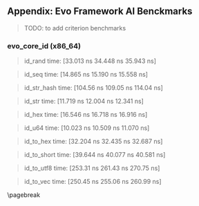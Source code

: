 ## Appendix: Evo Framework AI Benckmarks

> TODO: to add criterion benchmarks
>
### evo_core_id (x86_64)
>id_rand                 time:   [33.013 ns 34.448 ns 35.943 ns]

>id_seq                  time:   [14.865 ns 15.190 ns 15.558 ns]

>id_str_hash             time:   [104.56 ns 109.05 ns 114.04 ns]

>id_str                  time:   [11.719 ns 12.004 ns 12.341 ns]

>id_hex                  time:   [16.546 ns 16.718 ns 16.916 ns]

>id_u64                  time:   [10.023 ns 10.509 ns 11.070 ns]

>id_to_hex               time:   [32.204 ns 32.435 ns 32.687 ns]

>id_to_short             time:   [39.644 ns 40.077 ns 40.581 ns]

>id_to_utf8              time:   [253.31 ns 261.43 ns 270.75 ns]

>id_to_vec               time:   [250.45 ns 255.06 ns 260.99 ns]

\pagebreak